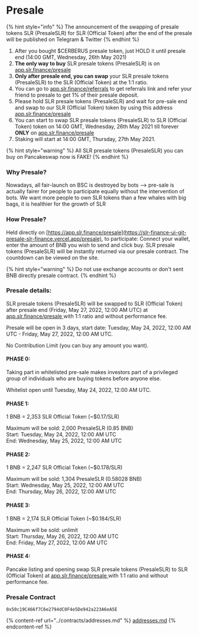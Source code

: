 # Presale

{% hint style="info" %}
The announcement of the swapping of presale tokens SLR (PresaleSLR) for SLR (Official Token) after the end of the presale will be published on Telegram & Twitter
{% endhint %}

1. After you bought $CERBERUS presale token, just HOLD it until presale end (14:00 GMT, Wednesday, 26th May 2021)
2. **The only way to buy** SLR presale tokens (PresaleSLR) is on [app.slr.finance/presale](https://app.slr.finance/presale)
3. **Only after presale end, you can swap** your SLR presale tokens (PresaleSLR) to the SLR (Official Token) at the 1:1 ratio.
4. You can go to [app.slr.finance/referrals](https://slr-finance-ui-git-presale-slr-finance.vercel.app/referral) to get referrals link and refer your friend to presale to get 1% of their presale deposit.
5. Please hold SLR presale tokens (PresaleSLR) and wait for pre-sale end and swap to our SLR (Official Token) token by using this address [app.slr.finance/presale](https://app.slr.finance/presale)
6. You can start to swap SLR presale tokens (PresaleSLR) to SLR (Official Token) token on 14:00 GMT, Wednesday, 26th May 2021 till forever **ONLY** on [app.slr.finance/presale](https://app.slr.finance/presale)
7. Staking will start at 14:00 GMT, Thursday, 27th May 2021.

{% hint style="warning" %}
All SLR presale tokens (PresaleSLR) you can buy on Pancakeswap now is FAKE!
{% endhint %}

### **Why Presale?**&#x20;

Nowadays, all fair-launch on BSC is destroyed by bots --> pre-sale is actually fairer for people to participate equally without the intervention of bots. We want more people to own SLR tokens than a few whales with big bags, it is healthier for the growth of SLR

### **How Presale?**

Held directly on [https://app.slr.finance/presale](https://slr-finance-ui-git-presale-slr-finance.vercel.app/presale), to participate: Connect your wallet, enter the amount of BNB you wish to send and click buy. SLR presale tokens (PresaleSLR) will be instantly returned via our presale contract. The countdown can be viewed on the site.

{% hint style="warning" %}
&#x20;Do not use exchange accounts or don't sent BNB directly presale contract.
{% endhint %}

### **Presale details:**

SLR presale tokens (PresaleSLR) will be swapped to SLR (Official Token) after presale end (Friday, May 27, 2022, 12:00 AM UTC) at [app.slr.finance/presale ](https://slr-finance-ui-git-presale-slr-finance.vercel.app/presale)with 1:1 ratio and without performance fee.

Presale will be open in 3 days, start date: Tuesday, May 24, 2022, 12:00 AM UTC - Friday, May 27, 2022, 12:00 AM UTC.

No Contribution Limit (you can buy any amount you want).

#### PHASE 0:

Taking part in whitelisted pre-sale makes investors part of a privileged group of individuals who are buying tokens before anyone else.

Whitelist open until Tuesday, May 24, 2022, 12:00 AM UTC.

#### PHASE 1:

1 BNB = 2,353 SLR Official Token (\~$0.17/SLR)

Maximum will be sold: 2,000 PresaleSLR (0.85 BNB)\
Start: Tuesday, May 24, 2022, 12:00 AM UTC\
End: Wednesday, May 25, 2022, 12:00 AM UTC

#### PHASE 2:

1 BNB = 2,247 SLR Official Token (\~$0.178/SLR)

Maximum will be sold: 1,304 PresaleSLR (0.58028 BNB)\
Start: Wednesday, May 25, 2022, 12:00 AM UTC\
End: Thursday, May 26, 2022, 12:00 AM UTC

#### PHASE 3:

1 BNB = 2,174 SLR Official Token (\~$0.184/SLR)

Maximum will be sold: unlimit\
Start: Thursday, May 26, 2022, 12:00 AM UTC\
End: Friday, May 27, 2022, 12:00 AM UTC

#### PHASE 4:

Pancake listing and opening swap SLR presale tokens (PresaleSLR) to SLR (Official Token) at [app.slr.finance/presale ](https://slr-finance-ui-git-presale-slr-finance.vercel.app/presale)with 1:1 ratio and without performance fee.

### Presale Contract

`0x50c19C466f7C6e2794dC0F4e5De942a223A6eA5E`

{% content-ref url="../contracts/addresses.md" %}
[addresses.md](../contracts/addresses.md)
{% endcontent-ref %}
